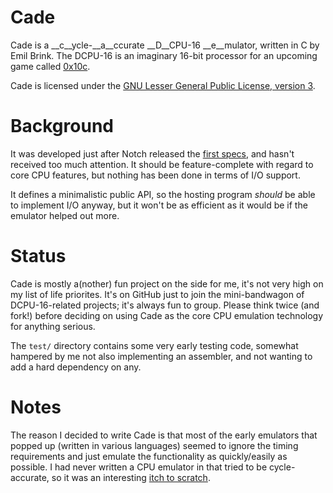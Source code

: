 Cade
====
Cade is a __c__ycle-__a__ccurate __D__CPU-16 __e__mulator, written in C by Emil Brink. The DCPU-16 is an imaginary 16-bit processor for an upcoming game called [0x10c](http://0x10c.com/).

Cade is licensed under the [GNU Lesser General Public License, version 3](http://www.gnu.org/copyleft/lesser.html).

Background
==========

It was developed just after Notch released the [first specs](http://0x10c.com/doc/dcpu-16.txt), and hasn't received too much attention. It should be feature-complete with regard to core CPU features, but nothing has been done in terms of I/O support.

It defines a minimalistic public API, so the hosting program *should* be able to implement I/O anyway, but it won't be as efficient as it would be if the emulator helped out more.


Status
======
Cade is mostly a(nother) fun project on the side for me, it's not very high on my list of life priorites. It's on GitHub just to join the mini-bandwagon of DCPU-16-related projects; it's always fun to group. Please think twice (and fork!) before deciding on using Cade as the core CPU emulation technology for anything serious.

The `test/` directory contains some very early testing code, somewhat hampered by me not also implementing an assembler, and not wanting to add a hard dependency on any.


Notes
=====
The reason I decided to write Cade is that most of the early emulators that popped up (written in various languages) seemed to ignore the timing requirements and just emulate the functionality as quickly/easily as possible. I had never written a CPU emulator in that tried to be cycle-accurate, so it was an interesting [itch to scratch](http://e27.sg/2010/07/09/hacker-monthly/).

